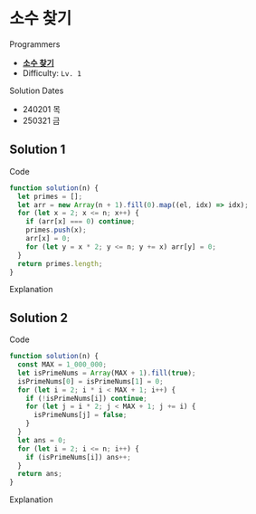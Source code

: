 # 소수 찾기

Programmers

- **[소수 찾기](https://school.programmers.co.kr/learn/courses/30/lessons/12921)**
- Difficulty: `Lv. 1`

Solution Dates

- 240201 목
- 250321 금

## Solution 1

Code

```javascript
function solution(n) {
  let primes = [];
  let arr = new Array(n + 1).fill(0).map((el, idx) => idx);
  for (let x = 2; x <= n; x++) {
    if (arr[x] === 0) continue;
    primes.push(x);
    arr[x] = 0;
    for (let y = x * 2; y <= n; y += x) arr[y] = 0;
  }
  return primes.length;
}
```

Explanation

## Solution 2

Code

```javascript
function solution(n) {
  const MAX = 1_000_000;
  let isPrimeNums = Array(MAX + 1).fill(true);
  isPrimeNums[0] = isPrimeNums[1] = 0;
  for (let i = 2; i * i < MAX + 1; i++) {
    if (!isPrimeNums[i]) continue;
    for (let j = i * 2; j < MAX + 1; j += i) {
      isPrimeNums[j] = false;
    }
  }
  let ans = 0;
  for (let i = 2; i <= n; i++) {
    if (isPrimeNums[i]) ans++;
  }
  return ans;
}
```

Explanation
